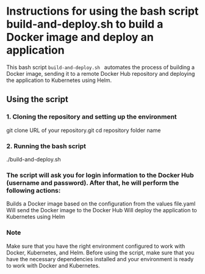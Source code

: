 # Instructions for using the bash script build-and-deploy.sh to build a Docker image and deploy an application

This bash script `build-and-deploy.sh ` automates the process of building a Docker image, sending it to a remote Docker Hub repository and deploying the application to Kubernetes using Helm.

## Using the script

### 1. Cloning the repository and setting up the environment

git clone URL of your repository.git
cd repository folder name

### 2. Running the bash script

./build-and-deploy.sh

### The script will ask you for login information to the Docker Hub (username and password). After that, he will perform the following actions:

Builds a Docker image based on the configuration from the values file.yaml
Will send the Docker image to the Docker Hub
Will deploy the application to Kubernetes using Helm

### Note

Make sure that you have the right environment configured to work with Docker, Kubernetes, and Helm.
Before using the script, make sure that you have the necessary dependencies installed and your environment is ready to work with Docker and Kubernetes.